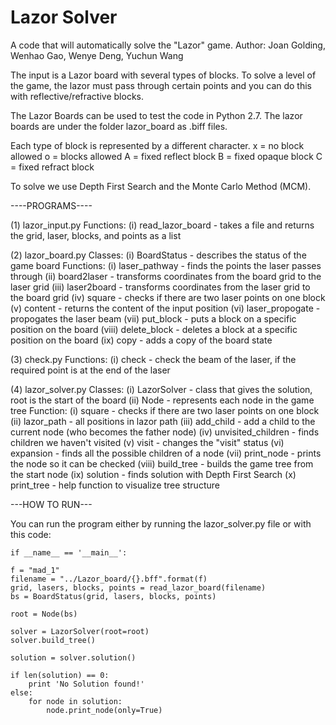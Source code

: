 # Lazor Solver
A code that will automatically solve the "Lazor" game.
Author: Joan Golding, Wenhao Gao, Wenye Deng, Yuchun Wang

The input is a Lazor board with several types of blocks. To solve a level of the game, the lazor must pass through certain points and you can do this with reflective/refractive blocks. 

The Lazor Boards can be used to test the code in Python 2.7. 
The lazor boards are under the folder lazor_board as .biff files. 

Each type of block is represented by a different character. 
x = no block allowed
o = blocks allowed
A = fixed reflect block
B = fixed opaque block
C = fixed refract block

To solve we use Depth First Search and the Monte Carlo Method (MCM). 

----PROGRAMS----

(1) lazor_input.py
    Functions:
    (i) read_lazor_board - takes a file and returns the grid, laser, blocks, and points as a list 

(2) lazor_board.py
    Classes:
    (i) BoardStatus - describes the status of the game board
    Functions:
    (i) laser_pathway - finds the points the laser passes through
    (ii) board2laser - transforms coordinates from the board grid to the laser grid
    (iii) laser2board - transforms coordinates from the laser grid to the board grid
    (iv) square - checks if there are two laser points on one block
    (v) content - returns the content of the input position
    (vi) laser_propogate - propogates the laser beam
    (vii) put_block - puts a block on a specific position on the board
    (viii) delete_block - deletes a block at a specific position on the board
    (ix) copy - adds a copy of the board state 
    
(3) check.py 
    Functions:
    (i) check - check the beam of the laser, if the required point is at the end of the laser
    
(4) lazor_solver.py 
    Classes:
    (i) LazorSolver - class that gives the solution, root is the start of the board
    (ii) Node - represents each node in the game tree 
    Function:
    (i) square - checks if there are two laser points on one block
    (ii) lazor_path - all positions in lazor path
    (iii) add_child - add a child to the current node (who becomes the father node) 
    (iv) unvisited_children - finds children we haven't visited
    (v) visit - changes the "visit" status 
    (vi) expansion - finds all the possible children of a node 
    (vii) print_node - prints the node so it can be checked 
    (viii) build_tree - builds the game tree from the start node 
    (ix) solution - finds solution with Depth First Search 
    (x) print_tree - help function to visualize tree structure 
    
  ---HOW TO RUN---
  
 You can run the program either by running the lazor_solver.py file or with this code:
  
  
    if __name__ == '__main__':
  
    f = "mad_1"
    filename = "../Lazor_board/{}.bff".format(f)
    grid, lasers, blocks, points = read_lazor_board(filename)
    bs = BoardStatus(grid, lasers, blocks, points)

    root = Node(bs)

    solver = LazorSolver(root=root)
    solver.build_tree()

    solution = solver.solution()

    if len(solution) == 0:
        print 'No Solution found!'
    else:
        for node in solution:
            node.print_node(only=True)









